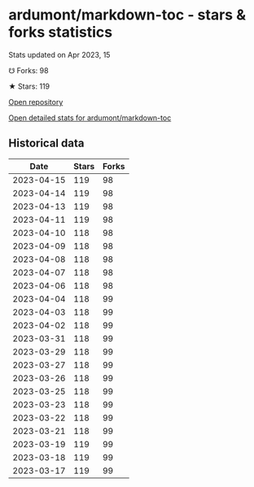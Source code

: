 # ardumont/markdown-toc - stars & forks statistics

Stats updated on Apr 2023, 15

☋ Forks: 98

★ Stars: 119

[Open repository](https://github.com/ardumont/markdown-toc)

[Open detailed stats for ardumont/markdown-toc](https://reviewgithub.com/rep/ardumont/markdown-toc)

## Historical data
| Date | Stars | Forks |
|------|-------|-------|
| 2023-04-15 | 119 | 98 | 
| 2023-04-14 | 119 | 98 | 
| 2023-04-13 | 119 | 98 | 
| 2023-04-11 | 119 | 98 | 
| 2023-04-10 | 118 | 98 | 
| 2023-04-09 | 118 | 98 | 
| 2023-04-08 | 118 | 98 | 
| 2023-04-07 | 118 | 98 | 
| 2023-04-06 | 118 | 98 | 
| 2023-04-04 | 118 | 99 | 
| 2023-04-03 | 118 | 99 | 
| 2023-04-02 | 118 | 99 | 
| 2023-03-31 | 118 | 99 | 
| 2023-03-29 | 118 | 99 | 
| 2023-03-27 | 118 | 99 | 
| 2023-03-26 | 118 | 99 | 
| 2023-03-25 | 118 | 99 | 
| 2023-03-23 | 118 | 99 | 
| 2023-03-22 | 118 | 99 | 
| 2023-03-21 | 118 | 99 | 
| 2023-03-19 | 119 | 99 | 
| 2023-03-18 | 119 | 99 | 
| 2023-03-17 | 119 | 99 | 

